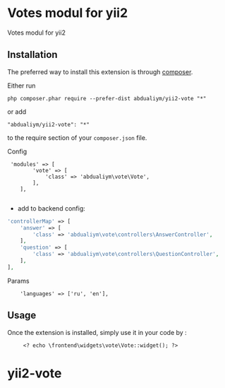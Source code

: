 Votes modul for yii2
====================
Votes modul for yii2

Installation
------------

The preferred way to install this extension is through [composer](http://getcomposer.org/download/).

Either run

```
php composer.phar require --prefer-dist abdualiym/yii2-vote "*"
```

or add

```
"abdualiym/yii2-vote": "*"
```

to the require section of your `composer.json` file.

Config

```
 'modules' => [
        'vote' => [
            'class' => 'abdualiym\vote\Vote',
        ],
    ],
    
```

- add to backend config:
```php
'controllerMap' => [
    'answer' => [
        'class' => 'abdualiym\vote\controllers\AnswerController',
    ],
    'question' => [
        'class' => 'abdualiym\vote\controllers\QuestionController',
    ],
],
```



Params
```
    'languages' => ['ru', 'en'],
```

Usage
-----

Once the extension is installed, simply use it in your code by  :

```
     <? echo \frontend\widgets\vote\Vote::widget(); ?>
```
# yii2-vote
